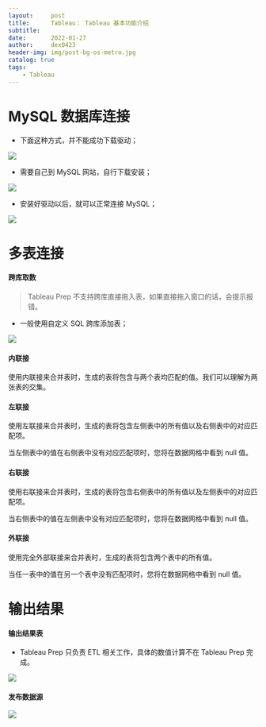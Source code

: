 ```yaml
---
layout:     post  
title:      Tableau： Tableau 基本功能介绍
subtitle:   
date:       2022-01-27
author:     dex0423
header-img: img/post-bg-os-metro.jpg
catalog: true
tags:
    - Tableau
---
```





# MySQL 数据库连接

- 下面这种方式，并不能成功下载驱动；

![]({{site.baseurl}}/img-post/tableau-1.jpg)

- 需要自己到 MySQL 网站，自行下载安装；

![]({{site.baseurl}}/img-post/tableau-2.jpg)

- 安装好驱动以后，就可以正常连接 MySQL；

![]({{site.baseurl}}/img-post/tableau-3.jpg)


# 多表连接

#### 跨库取数

>Tableau Prep 不支持跨库直接拖入表，如果直接拖入窗口的话，会提示报错。

- 一般使用自定义 SQL 跨库添加表；

![]({{site.baseurl}}/img-post/tableau-5.jpg)

#### 内联接

使用内联接来合并表时，生成的表将包含与两个表均匹配的值。我们可以理解为两张表的交集。

#### 左联接

使用左联接来合并表时，生成的表将包含左侧表中的所有值以及右侧表中的对应匹配项。

当左侧表中的值在右侧表中没有对应匹配项时，您将在数据网格中看到 null 值。

#### 右联接

使用右联接来合并表时，生成的表将包含右侧表中的所有值以及左侧表中的对应匹配项。

当右侧表中的值在左侧表中没有对应匹配项时，您将在数据网格中看到 null 值。

#### 外联接

使用完全外部联接来合并表时，生成的表将包含两个表中的所有值。

当任一表中的值在另一个表中没有匹配项时，您将在数据网格中看到 null 值。



# 输出结果

#### 输出结果表

- Tableau Prep 只负责 ETL 相关工作，具体的数值计算不在 Tableau Prep 完成。

![]({{site.baseurl}}/img-post/tableau-4.jpg)

#### 发布数据源

![]({{site.baseurl}}/img-post/tableau-map-4.png)






